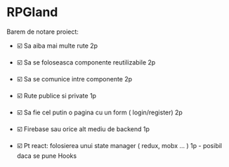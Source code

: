 # RPGland

Barem de notare proiect: 

- :ballot_box_with_check: Sa aiba mai multe rute  2p
- :ballot_box_with_check: Sa se foloseasca componente reutilizabile 2p 
- :ballot_box_with_check: Sa se comunice intre componente 2p
- :ballot_box_with_check: Rute publice si private 1p
- :ballot_box_with_check: Sa fie cel putin o pagina cu un form ( login/register) 2p
- :ballot_box_with_check: Firebase sau orice alt mediu de backend 1p

- :ballot_box_with_check: Pt react: folosierea unui state manager ( redux, mobx ... ) 1p  - posibil daca se pune Hooks
